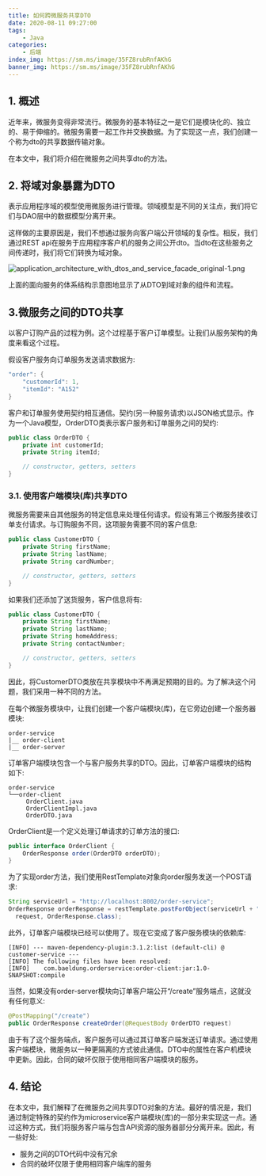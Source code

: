 ```yaml
---
title: 如何跨微服务共享DTO
date: 2020-08-11 09:27:00
tags:
    - Java
categories:
    - 后端
index_img: https://sm.ms/image/35FZ8rubRnfAKhG
banner_img: https://sm.ms/image/35FZ8rubRnfAKhG
---
```


## 1. 概述
近年来，微服务变得非常流行。微服务的基本特征之一是它们是模块化的、独立的、易于伸缩的。微服务需要一起工作并交换数据。为了实现这一点，我们创建一个称为dto的共享数据传输对象。

在本文中，我们将介绍在微服务之间共享dto的方法。

## 2. 将域对象暴露为DTO
表示应用程序域的模型使用微服务进行管理。领域模型是不同的关注点，我们将它们与DAO层中的数据模型分离开来。

这样做的主要原因是，我们不想通过服务向客户端公开领域的复杂性。相反，我们通过REST api在服务于应用程序客户机的服务之间公开dto。当dto在这些服务之间传递时，我们将它们转换为域对象。

![application_architecture_with_dtos_and_service_facade_original-1.png](https://i.loli.net/2020/08/11/GyVIkCacZOBNnWf.png)

上面的面向服务的体系结构示意图地显示了从DTO到域对象的组件和流程。

## 3.微服务之间的DTO共享
以客户订购产品的过程为例。这个过程基于客户订单模型。让我们从服务架构的角度来看这个过程。

假设客户服务向订单服务发送请求数据为:

```java
"order": {
    "customerId": 1,
    "itemId": "A152"
}
```

客户和订单服务使用契约相互通信。契约(另一种服务请求)以JSON格式显示。作为一个Java模型，OrderDTO类表示客户服务和订单服务之间的契约:

```java
public class OrderDTO {
    private int customerId;
    private String itemId;

    // constructor, getters, setters
}
```

### 3.1. 使用客户端模块(库)共享DTO
微服务需要来自其他服务的特定信息来处理任何请求。假设有第三个微服务接收订单支付请求。与订购服务不同，这项服务需要不同的客户信息:

```java
public class CustomerDTO {
    private String firstName;
    private String lastName;
    private String cardNumber;

    // constructor, getters, setters
}
```

如果我们还添加了送货服务，客户信息将有:

```java
public class CustomerDTO {
    private String firstName;
    private String lastName;
    private String homeAddress;
    private String contactNumber;

    // constructor, getters, setters
}
```

因此，将CustomerDTO类放在共享模块中不再满足预期的目的。为了解决这个问题，我们采用一种不同的方法。

在每个微服务模块中，让我们创建一个客户端模块(库)，在它旁边创建一个服务器模块:

```
order-service
|__ order-client
|__ order-server
```

订单客户端模块包含一个与客户服务共享的DTO。因此，订单客户端模块的结构如下:

```
order-service
└──order-client
     OrderClient.java
     OrderClientImpl.java
     OrderDTO.java
```

OrderClient是一个定义处理订单请求的订单方法的接口:

```java
public interface OrderClient {
    OrderResponse order(OrderDTO orderDTO);
}
```

为了实现order方法，我们使用RestTemplate对象向order服务发送一个POST请求:

```Java
String serviceUrl = "http://localhost:8002/order-service";
OrderResponse orderResponse = restTemplate.postForObject(serviceUrl + "/create",
  request, OrderResponse.class);
```

此外，订单客户端模块已经可以使用了。现在它变成了客户服务模块的依赖库:

```
[INFO] --- maven-dependency-plugin:3.1.2:list (default-cli) @ customer-service ---
[INFO] The following files have been resolved:
[INFO]    com.baeldung.orderservice:order-client:jar:1.0-SNAPSHOT:compile
```

当然，如果没有order-server模块向订单客户端公开“/create”服务端点，这就没有任何意义:

```Java
@PostMapping("/create")
public OrderResponse createOrder(@RequestBody OrderDTO request)
```

由于有了这个服务端点，客户服务可以通过其订单客户端发送订单请求。通过使用客户端模块，微服务以一种更隔离的方式彼此通信。DTO中的属性在客户机模块中更新。因此，合同的破坏仅限于使用相同客户端模块的服务。

## 4. 结论
在本文中，我们解释了在微服务之间共享DTO对象的方法。最好的情况是，我们通过制定特殊的契约作为microservice客户端模块(库)的一部分来实现这一点。通过这种方式，我们将服务客户端与包含API资源的服务器部分分离开来。因此，有一些好处:
- 服务之间的DTO代码中没有冗余
- 合同的破坏仅限于使用相同客户端库的服务

